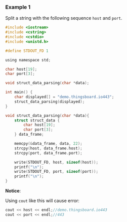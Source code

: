 ### Example 1

Split a string with the following sequence ``host`` and ``port``.

```c
#include <iostream>
#include <cstring>
#include <cstdio>
#include <unistd.h>

#define STDOUT_FD 1

using namespace std;

char host[19];
char port[3];

void struct_data_parsing(char *data);

int main() {
	char displayed[] = "demo.thingsboard.io443";
	struct_data_parsing(displayed);
} 

void struct_data_parsing(char *data){
    struct struct_data {
        char host[19];
        char port[3];
    } data_frame;

    memcpy(&data_frame, data, 22);
    strcpy(host, data_frame.host);
    strcpy(port, data_frame.port);

    write(STDOUT_FD, host, sizeof(host));
    printf("\n");
    write(STDOUT_FD, port, sizeof(port));
    printf("\n");
}
```

**Notice**: 

Using ``cout`` like this will cause error:

```c
cout << host << endl;//demo.thingsboard.io443
cout << port << endl;//443
```